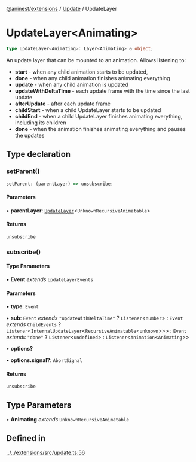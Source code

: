 [@aninest/extensions](../../index.md) / [Update](../index.md) / UpdateLayer

# UpdateLayer\<Animating\>

```ts
type UpdateLayer<Animating>: Layer<Animating> & object;
```

An update layer that can be mounted to an animation.
Allows listening to:
- **start** - when any child animation starts to be updated,
- **done** - when any child animation finishes animating everything
- **update** - when any child animation is updated
- **updateWithDeltaTime** - each update frame with the time since the last update
- **afterUpdate** - after each update frame
- **childStart** - when a child UpdateLayer starts to be updated
- **childEnd** - when a child UpdateLayer finishes animating everything, including its children
- **done** - when the animation finishes animating everything and pauses the updates

## Type declaration

### setParent()

```ts
setParent: (parentLayer) => unsubscribe;
```

#### Parameters

• **parentLayer**: [`UpdateLayer`](UpdateLayer.md)\<`UnknownRecursiveAnimatable`\>

#### Returns

`unsubscribe`

### subscribe()

#### Type Parameters

• **Event** *extends* `UpdateLayerEvents`

#### Parameters

• **type**: `Event`

• **sub**: `Event` *extends* `"updateWithDeltaTime"` ? `Listener`\<`number`\> : `Event` *extends* `ChildEvents` ? `Listener`\<`InternalUpdateLayer`\<`RecursiveAnimatable`\<`unknown`\>\>\> : `Event` *extends* `"done"` ? `Listener`\<`undefined`\> : `Listener`\<`Animation`\<`Animating`\>\>

• **options?**

• **options.signal?**: `AbortSignal`

#### Returns

`unsubscribe`

## Type Parameters

• **Animating** *extends* `UnknownRecursiveAnimatable`

## Defined in

[../../extensions/src/update.ts:56](https://github.com/zphrs/aninest/blob/8c5d5cec878cb0688cbcb852e4de66105e356f88/extensions/src/update.ts#L56)
